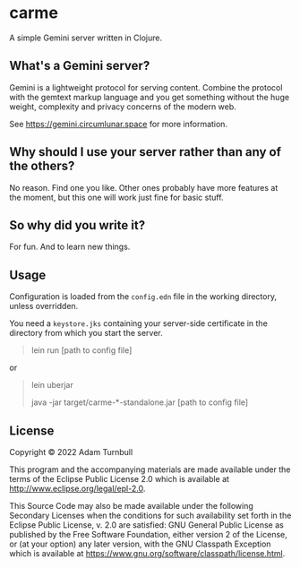 # carme

A simple Gemini server written in Clojure.

## What's a Gemini server?

Gemini is a lightweight protocol for serving content. Combine the protocol with the gemtext markup language and you get something without the huge weight, complexity and privacy concerns of the modern web.

See https://gemini.circumlunar.space for more information.

## Why should I use your server rather than any of the others?

No reason. Find one you like. Other ones probably have more features at the moment, but this one will work just fine for basic stuff.

## So why did you write it?

For fun. And to learn new things.

## Usage

Configuration is loaded from the `config.edn` file in the working directory, unless overridden.

You need a `keystore.jks` containing your server-side certificate in the directory from which you start the server.

> lein run [path to config file]

or

> lein uberjar
>
> java -jar target/carme-*-standalone.jar [path to config file]


## License

Copyright © 2022 Adam Turnbull

This program and the accompanying materials are made available under the
terms of the Eclipse Public License 2.0 which is available at
http://www.eclipse.org/legal/epl-2.0.

This Source Code may also be made available under the following Secondary
Licenses when the conditions for such availability set forth in the Eclipse
Public License, v. 2.0 are satisfied: GNU General Public License as published by
the Free Software Foundation, either version 2 of the License, or (at your
option) any later version, with the GNU Classpath Exception which is available
at https://www.gnu.org/software/classpath/license.html.
